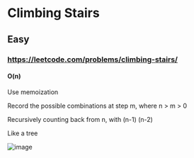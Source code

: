 # Climbing Stairs
## Easy
### https://leetcode.com/problems/climbing-stairs/
#### O(n)

Use memoization  

Record the possible combinations at step m, where n > m > 0   

Recursively counting back from n, with (n-1) (n-2)  

Like a tree

![image](https://user-images.githubusercontent.com/70348218/216863596-db20ecea-8c2b-4a34-af5a-1e7c56ab1f4e.png)
